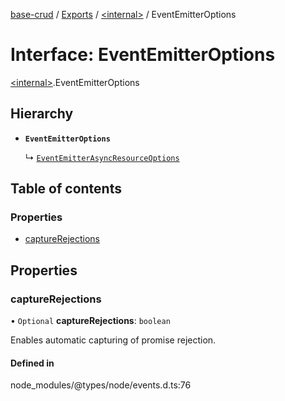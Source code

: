 [base-crud](../README.md) / [Exports](../modules.md) / [\<internal\>](../modules/internal_.md) / EventEmitterOptions

# Interface: EventEmitterOptions

[\<internal\>](../modules/internal_.md).EventEmitterOptions

## Hierarchy

- **`EventEmitterOptions`**

  ↳ [`EventEmitterAsyncResourceOptions`](internal_.EventEmitter.EventEmitterAsyncResourceOptions.md)

## Table of contents

### Properties

- [captureRejections](internal_.EventEmitterOptions.md#capturerejections)

## Properties

### captureRejections

• `Optional` **captureRejections**: `boolean`

Enables automatic capturing of promise rejection.

#### Defined in

node_modules/@types/node/events.d.ts:76
